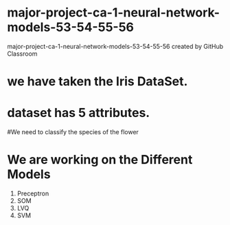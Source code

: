 # major-project-ca-1-neural-network-models-53-54-55-56
major-project-ca-1-neural-network-models-53-54-55-56 created by GitHub Classroom

# we have taken the Iris DataSet.
# dataset has 5 attributes.
#We need to classify the species of the flower
# We are working on the Different Models 

1. Preceptron
2. SOM
3. LVQ
4. SVM
